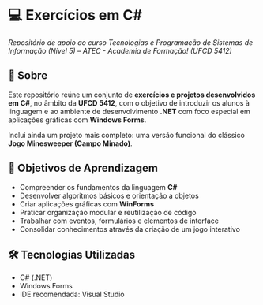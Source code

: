 # 💻 Exercícios em C#  
_Repositório de apoio ao curso Tecnologias e Programação de Sistemas de Informação (Nível 5) – ATEC - Academia de Formação! (UFCD 5412)_

## 📘 Sobre

Este repositório reúne um conjunto de **exercícios e projetos desenvolvidos em C#**, no âmbito da **UFCD 5412**, com o objetivo de introduzir os alunos à linguagem e ao ambiente de desenvolvimento **.NET** com foco especial em aplicações gráficas com **Windows Forms**.

Inclui ainda um projeto mais completo: uma versão funcional do clássico **Jogo Minesweeper (Campo Minado)**.

## 🎯 Objetivos de Aprendizagem

- Compreender os fundamentos da linguagem **C#**
- Desenvolver algoritmos básicos e orientação a objetos
- Criar aplicações gráficas com **WinForms**
- Praticar organização modular e reutilização de código
- Trabalhar com eventos, formulários e elementos de interface
- Consolidar conhecimentos através da criação de um jogo interativo

## 🛠️ Tecnologias Utilizadas

- C# (.NET)
- Windows Forms
- IDE recomendada: Visual Studio
